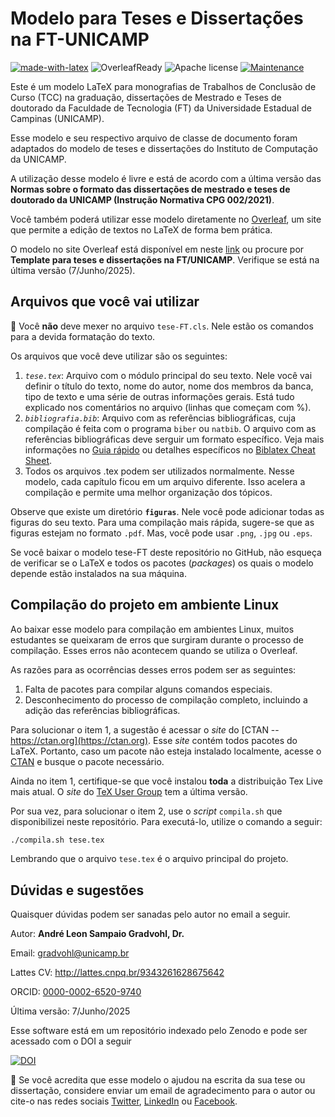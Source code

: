 # Modelo para Teses e Dissertações na FT-UNICAMP
[![made-with-latex](https://img.shields.io/badge/Made%20with-LaTeX-1f425f.svg)](https://www.latex-project.org/) ![OverleafReady](https://img.shields.io/badge/Ready_for-Overleaf-success) ![Apache license](https://img.shields.io/badge/license-Apache%202.0-blue) [![Maintenance](https://img.shields.io/badge/Maintained%3F-yes-green.svg)](https://GitHub.com/Naereen/StrapDown.js/graphs/commit-activity) 

Este é um modelo LaTeX para monografias de Trabalhos de Conclusão de Curso (TCC) na graduação, dissertações de Mestrado e Teses de doutorado da Faculdade de Tecnologia (FT) da Universidade Estadual de Campinas (UNICAMP).

Esse modelo e seu respectivo arquivo de classe de documento foram adaptados do modelo de teses e dissertações do Instituto de Computação da UNICAMP.

A utilização desse modelo é livre e está de acordo com a última versão das **Normas sobre o formato das dissertações de mestrado e teses de doutorado da UNICAMP (Instrução Normativa CPG 002/2021)**.

Você também poderá utilizar esse modelo diretamente no [Overleaf](https://www.overleaf.com), um site que permite a edição de textos no LaTeX de forma bem prática.

O modelo no site Overleaf está disponível em neste [link](https://pt.overleaf.com/latex/templates/template-para-teses-e-dissertacoes-na-ft-slash-unicamp/rhznqbkjvpcr) ou procure por **Template para teses e dissertações na FT/UNICAMP**. Verifique se está na última versão (7/Junho/2025).

## Arquivos que você vai utilizar
:no_entry_sign: Você **não** deve mexer no arquivo ``tese-FT.cls``. Nele estão os comandos para a devida formatação do texto.

Os arquivos que você deve utilizar são os seguintes:
1. *``tese.tex``*: Arquivo com o módulo principal do seu texto. Nele você vai definir o título do texto, nome do autor, nome dos membros da banca, tipo de texto e uma série de outras informações gerais. Está tudo explicado nos comentários no arquivo (linhas que começam com %).
2. *``bibliografia.bib``*: Arquivo com as referências bibliográficas, cuja compilação é feita com o programa `biber` ou `natbib`. O arquivo com as referências bibliográficas deve serguir um formato específico. Veja mais informações no [Guia rápido](https://www.overleaf.com/learn/latex/Articles/Getting_started_with_BibLaTeX) ou detalhes específicos no [Biblatex Cheat Sheet](http://tug.ctan.org/info/biblatex-cheatsheet/biblatex-cheatsheet.pdf).
3. Todos os arquivos .tex podem ser utilizados normalmente. Nesse modelo, cada capítulo ficou em um arquivo diferente. Isso acelera a compilação e permite uma melhor organização dos tópicos.

Observe que existe um diretório **``figuras``**. Nele você pode adicionar todas as figuras do seu texto. Para uma compilação mais rápida, sugere-se que as figuras estejam no formato `.pdf`. Mas, você pode usar `.png`, `.jpg` ou `.eps`.

Se você baixar o modelo tese-FT deste repositório no GitHub, não esqueça de verificar se o LaTeX e todos os pacotes (*packages*) os quais o modelo depende estão instalados na sua máquina.

## Compilação do projeto em ambiente Linux

Ao baixar esse modelo para compilação em ambientes Linux, muitos estudantes se queixaram de erros que surgiram durante o processo de compilação. Esses erros não acontecem quando se utiliza o Overleaf.

As razões para as ocorrências desses erros podem ser as seguintes:
1. Falta de pacotes para compilar alguns comandos especiais.
2. Desconhecimento do processo de compilação completo, incluindo a adição das referências bibliográficas.

Para solucionar o item 1, a sugestão é acessar o *site* do [CTAN -- https://ctan.org](https://ctan.org). Esse *site* contém todos pacotes do LaTeX. Portanto, caso um pacote não esteja instalado localmente, acesse o [CTAN](https://ctan.org) e busque o pacote necessário.

Ainda no item 1, certifique-se que você instalou **toda** a distribuição Tex Live mais atual. O *site* do [TeX User Group](https://www.tug.org/texlive/acquire-netinstall.html) tem a última versão.

Por sua vez, para solucionar o item 2, use o *script* ``compila.sh`` que disponibilizei neste repositório. Para executá-lo, utilize o comando a seguir:

```bash
./compila.sh tese.tex
```

Lembrando que o arquivo ``tese.tex`` é o arquivo principal do projeto.

## Dúvidas e sugestões

Quaisquer dúvidas podem ser sanadas pelo autor no email a seguir.

Autor: **André Leon Sampaio Gradvohl, Dr.**

Email:        gradvohl@unicamp.br 

Lattes CV:    http://lattes.cnpq.br/9343261628675642

ORCID: [0000-0002-6520-9740](https://orcid.org/0000-0002-6520-9740)

Última versão: 7/Junho/2025

Esse software está em um repositório indexado pelo Zenodo e pode ser acessado com o DOI a seguir 

[![DOI](https://zenodo.org/badge/DOI/10.5281/zenodo.842220.svg)](https://doi.org/10.5281/zenodo.842220)

:handshake: Se você acredita que esse modelo o ajudou na escrita da sua tese ou dissertação, considere enviar um email de agradecimento para o autor ou cite-o nas redes sociais [Twitter](https://twitter.com/AGradvohl), [LinkedIn](https://www.linkedin.com/in/andregradvohl) ou [Facebook](https://www.facebook.com/andre.gradvohl). 
